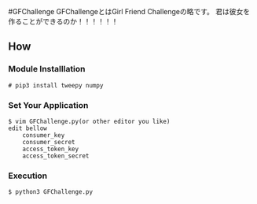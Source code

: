 #GFChallenge
GFChallengeとはGirl Friend Challengeの略です。
君は彼女を作ることができるのか！！！！！！


## How
### Module Installlation
`# pip3 install tweepy numpy`

### Set Your Application
```
$ vim GFChallenge.py(or other editor you like)
edit bellow
	consumer_key
	consumer_secret
	access_token_key
	access_token_secret
```

### Execution
`$ python3 GFChallenge.py`
